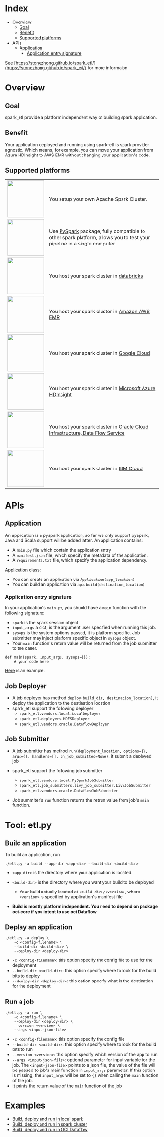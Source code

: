 # Index
* [Overview](#overview)
    * [Goal](#goal)
    * [Benefit](#benefit)
    * [Supported platforms](#supported_platforms)
* [APIs](#apis)
    * [Application](#application)
        * [Application entry signature](#application-entry-signature)

See [https://stonezhong.github.io/spark_etl/](https://stonezhong.github.io/spark_etl/) for more informaion

# Overview

## Goal
spark_etl provide a platform independent way of building spark application.

## Benefit
Your application deployed and running using spark-etl is spark provider agnostic. Which means, for example, you can move your application from Azure HDInsight to AWS EMR without changing your application's code.

## Supported platforms
<table>
    <tr>
        <td>
            <img
                src="https://upload.wikimedia.org/wikipedia/commons/thumb/f/f3/Apache_Spark_logo.svg/1200px-Apache_Spark_logo.svg.png"
                width="120px"
            />
        </td>
        <td>You setup your own Apache Spark Cluster.</td>
    </tr>
    <tr>
        <td>
            <img src="https://miro.medium.com/max/700/1*qgkjkj6BLVS1uD4mw_sTEg.png" width="120px" />
        </td>
        <td>
            Use <a href="https://pypi.org/project/pyspark/">PySpark</a> package, fully compatible to other spark platform, allows you to test your pipeline in a single computer.
        </td>
    </tr>
    <tr>
        <td>
            <img src="https://databricks.com/wp-content/uploads/2019/02/databricks-generic-tile.png" width="120px">
        </td>
        <td>You host your spark cluster in <a href="https://databricks.com/">databricks </a></td>
    </tr>
    <tr>
        <td>
            <img
                src="https://blog.ippon.tech/content/images/2019/06/emrlogogo.png"
                width="120px"
            />
        </td>
        <td>You host your spark cluster in <a href="https://aws.amazon.com/emr/">Amazon AWS EMR</a></td>
    </tr>
    <tr>
        <td>
            <img
                src="https://d15shllkswkct0.cloudfront.net/wp-content/blogs.dir/1/files/2020/07/100-768x402.jpeg"
                width="120px"
            />
        </td>
        <td>You host your spark cluster in <a href="https://cloud.google.com/dataproc">Google Cloud</a></td>
    </tr>
    <tr>
        <td>
            <img
                src="https://apifriends.com/wp-content/uploads/2018/05/HDInsightsDetails.png"
                width="120px"
            />
        </td>
        <td>You host your spark cluster in <a href="https://azure.microsoft.com/en-us/services/hdinsight/">Microsoft Azure HDInsight</a></td>
    </tr>
    <tr>
        <td>
            <img
                src="https://cdn.app.compendium.com/uploads/user/e7c690e8-6ff9-102a-ac6d-e4aebca50425/d3598759-8045-4b7f-9619-0fed901a9e0b/File/a35b11e3f02caf5d5080e48167cf320c/1_xtt86qweroeeldhjroaaaq.png"
                width="120px"
            />
        </td>
        <td>
            You host your spark cluster in <a href="https://www.oracle.com/big-data/data-flow/">Oracle Cloud Infrastructure, Data Flow Service</a>
        </td>
    </tr>
    <tr>
        <td>
            <img
                src="https://upload.wikimedia.org/wikipedia/commons/2/24/IBM_Cloud_logo.png"
                width="120px"
            />
        </td>
        <td>You host your spark cluster in <a href="https://www.ibm.com/products/big-data-and-analytics">IBM Cloud</a></td>
    </tr>
</table>

# APIs
## Application
An application is a pyspark application, so far we only support pyspark, Java and Scala support will be added latter. An application contains:
* A `main.py` file which contain the application entry
* A `manifest.json` file, which specify the metadata of the application.
* A `requirements.txt` file, which specify the application dependency.

[Application](src/spark_etl/application.py) class:
* You can create an application via `Application(app_location)`
* You can build an application via `app.build(destination_location)`

### Application entry signature
In your application's `main.py`, you shuold have a `main` function with the following signature:
* `spark` is the spark session object
* `input_args` a dict, is the argument user specified when running this job.
* `sysops` is the system options passed, it is platform specific. Job submitter may inject platform specific object in `sysops` object.
* Your `main` function's return value will be returned from the job submitter to the caller.
```
def main(spark, input_args, sysops={}):
    # your code here
```
[Here](examples/myapp) is an example.

## Job Deployer
* A job deployer has method `deploy(build_dir, destination_location)`, it deploy the application to the destination location
* spark_etl support the following deployer
    * `spark_etl.vendors.local.LocalDeployer`
    * `spark_etl.deployers.HDFSDeployer`
    * `spark_etl.vendors.oracle.DataflowDeployer`


## Job Submitter
* A job submitter has method `run(deployment_location, options={}, args={}, handlers=[], on_job_submitted=None)`, it submit a deployed job

* spark_etl support the following job submitter
    * `spark_etl.vendors.local.PySparkJobSubmitter`
    * `spark_etl.job_submitters.livy_job_submitter.LivyJobSubmitter`
    * `spark_etl.vendors.oracle.DataflowJobSubmitter`
* Job summiter's `run` function returns the retrun value from job's `main` function.


# Tool: etl.py
## Build an application
To build an application, run
```
./etl.py -a build --app-dir <app-dir> --build-dir <build-dir>
```
* `<app_dir>` is the directory where your application is located.
* `<build-dir>` is the directory where you want your build to be deployed
    * Your build actually located at `<build-dir>/<version>`, where `<version>` is specified by application's manifest file

* **Build is mostly platform independent. You need to depend on package oci-core if you intent to use oci Dataflow**


## Deplay an application
```
./etl.py -a deploy \
    -c <config-filename> \
    --build-dir <build-dir> \
    --deploy-dir <deploy-dir>
```

* `-c <config-filename>`: this option specify the config file to use for the deployment
* `--build-dir <build-dir>`: this option specify where to look for the build bits to deploy
* `--deolpy-dir <deploy-dir>`: this option specify what is the destination for the deployment

## Run a job
```
./etl.py -a run \
    -c <config-filename> \
    --deploy-dir <deploy-dir> \
    --version <version> \
    --args <input-json-file>
```
* `-c <config-filename>`: this option specify the config file
* `--build-dir <build-dir>`: this option specify where to look for the build bits to run
* `--version <version>`: this option specify which version of the app to run
* `--args <input-json-file>`: optional parameter for input variable for the job. The `<input-json-file>` points to a json file, the value of the file will be passed to job's main function in `input_args` parameter. If this option is missing, the `input_args` will be set to `{}` when calling the `main` function of the job.
* It prints the return value of the `main` function of the job

# Examples
* [Build, deploy and run in local spark](examples/test-local-spark.md)
* [Build, deploy and run in spark cluster](examples/test-native-spark.md)
* [Build, deploy and run in OCI Dataflow](examples/test-oci-dataflow.md)
